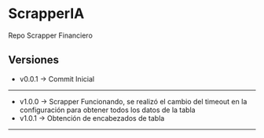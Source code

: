 # ScrapperIA

Repo Scrapper Financiero

## Versiones

- v0.0.1 -> Commit Inicial

---

- v1.0.0 -> Scrapper Funcionando, se realizó el cambio del timeout en la configuración para obtener todos los datos de la tabla
- v1.0.1 -> Obtención de encabezados de tabla

---
